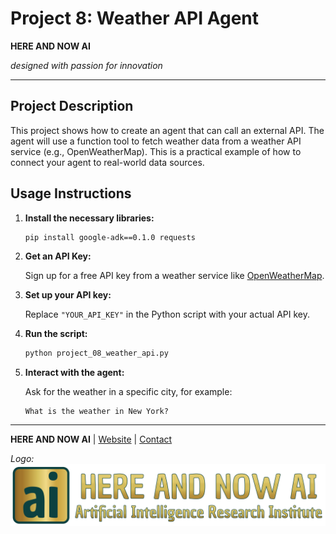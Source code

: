 # Project 8: Weather API Agent

**HERE AND NOW AI**

*designed with passion for innovation*

---

## Project Description

This project shows how to create an agent that can call an external API. The agent will use a function tool to fetch weather data from a weather API service (e.g., OpenWeatherMap). This is a practical example of how to connect your agent to real-world data sources.

## Usage Instructions

1.  **Install the necessary libraries:**

    ```bash
    pip install google-adk==0.1.0 requests
    ```

2.  **Get an API Key:**

    Sign up for a free API key from a weather service like [OpenWeatherMap](https://openweathermap.org/api).

3.  **Set up your API key:**

    Replace `"YOUR_API_KEY"` in the Python script with your actual API key.

4.  **Run the script:**

    ```bash
    python project_08_weather_api.py
    ```

5.  **Interact with the agent:**

    Ask for the weather in a specific city, for example:

    ```
    What is the weather in New York?
    ```

---

**HERE AND NOW AI** | [Website](https://hereandnowai.com) | [Contact](mailto:info@hereandnowai.com)

*Logo: ![[Logo]](https://raw.githubusercontent.com/hereandnowai/images/refs/heads/main/logos/HNAI%20Title%20-Teal%20%26%20Golden%20Logo%20-%20DESIGN%203%20-%20Raj-07.png)*